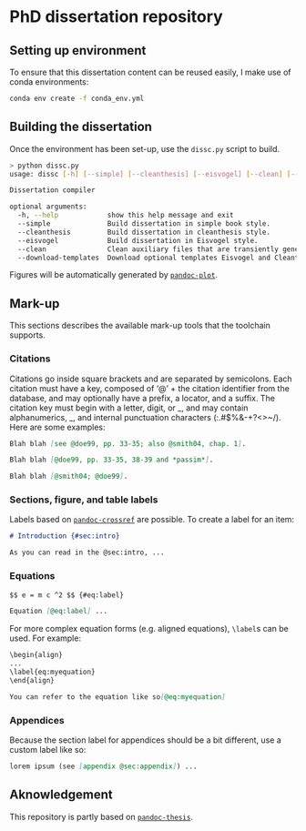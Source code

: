 # PhD dissertation repository

## Setting up environment

To ensure that this dissertation content can be reused easily, I make use of conda environments:

```bash
conda env create -f conda_env.yml
```

## Building the dissertation

Once the environment has been set-up, use the `dissc.py` script to build.

```bash
> python dissc.py
usage: dissc [-h] [--simple] [--cleanthesis] [--eisvogel] [--clean] [--download-templates]

Dissertation compiler

optional arguments:
  -h, --help            show this help message and exit
  --simple              Build dissertation in simple book style.
  --cleanthesis         Build dissertation in cleanthesis style.
  --eisvogel            Build dissertation in Eisvogel style.
  --clean               Clean auxiliary files that are transiently generated during build.
  --download-templates  Download optional templates Eisvogel and Cleanthesis.
```

Figures will be automatically generated by [`pandoc-plot`](https://github.com/LaurentRDC/pandoc-plot).

## Mark-up

This sections describes the available mark-up tools that the toolchain supports.

### Citations

Citations go inside square brackets and are separated by semicolons. Each citation must have a key, composed of ‘@’ + the citation identifier from the database, and may optionally have a prefix, a locator, and a suffix. The citation key must begin with a letter, digit, or _, and may contain alphanumerics, _, and internal punctuation characters (:.#$%&-+?<>~/). Here are some examples:

```markdown
Blah blah [see @doe99, pp. 33-35; also @smith04, chap. 1].

Blah blah [@doe99, pp. 33-35, 38-39 and *passim*].

Blah blah [@smith04; @doe99].
```

### Sections, figure, and table labels

Labels based on [`pandoc-crossref`](https://github.com/lierdakil/pandoc-crossref) are possible. To create a label for an item:

```markdown
# Introduction {#sec:intro}

As you can read in the @sec:intro, ...

```

### Equations

```markdown
$$ e = m c ^2 $$ {#eq:label}

Equation [@eq:label] ...
```

For more complex equation forms (e.g. aligned equations), `\label`s can be used. For example:

````markdown
\begin{align}
...
\label{eq:myequation}
\end{align}

You can refer to the equation like so[@eq:myequation]
````

### Appendices

Because the section label for appendices should be a bit different, use a custom label like so:

```markdown
lorem ipsum (see [appendix @sec:appendix]) ...
```

## Aknowledgement

This repository is partly based on [`pandoc-thesis`](https://github.com/cagix/pandoc-thesis).

